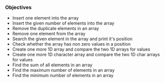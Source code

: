 ### Objectives 
* Insert one element into the array 
* Insert the given number of elements into the array 
* Remove the duplicate elements in an array
* Remove one element from the array
* Search the given element in the array and print it's position
* Check whether the array has non zero values in a position
* Create one more 1D array and compare the two 1D arrays for values
* Create one more 1D character array and compare the two 1D char arrays for values
* Find the sum of all elements in an array
* Find the maximum number of elements in an array
* Find the minimum number of elements in an array
